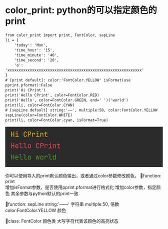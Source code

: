 # color_print: python的可以指定颜色的print

```
from color_print import print, FontColor, sepLine
li = {
    'today': 'Mon',
    'time_hour': '15',
    'time_minute': '40',
    'time_second': '20',
    'a': 'xxxxxxxxxxxxxxxxxxxxxxxxxxxxxxxxxxxxxxxxxxxxxxxxxxxxxxxxxxxx'
}
# [print default]: color:'FontColor.YELLOW' isFormat(use pprint.pformat):False
print('Hi CPrint')
print('Hello CPrint', color=FontColor.RED)
print('Hello', color=FontColor.GREEN, end=' ')('world')
print(li, color=FontColor.CYAN)
# [sepLine default] string:'——', multiple:50, color:FontColor.YELLOW
sepLine(color=FontColor.WHITE)
print(li, color=FontColor.cyan, isFormat=True)
```

![](./img/img.png)

你可以使用导入的print默认颜色输出，或者通过color参数修改颜色。
🦄function: print  
        增加isFormat参数，是否使用pprint.pformat进行格式化
        增加color参数，指定颜色
        其余参数与python默认的print一致

🦄function: sepLine 
        string:'——'  字符串
        multiple:50, 倍数
        color:FontColor.YELLOW  颜色

🦄class: FontColor
        颜色类
        大写字符代表该颜色的高亮状态
